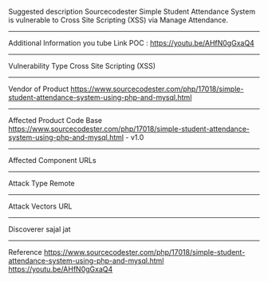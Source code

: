 Suggested description
 Sourcecodester Simple Student Attendance System is vulnerable to Cross
 Site Scripting (XSS) via Manage Attendance.

 ------------------------------------------

Additional Information
 you tube Link POC : https://youtu.be/AHfN0gGxaQ4

-----------------------------------------

Vulnerability Type
Cross Site Scripting (XSS)

------------------------------------------

Vendor of Product
https://www.sourcecodester.com/php/17018/simple-student-attendance-system-using-php-and-mysql.html

------------------------------------------

Affected Product Code Base
https://www.sourcecodester.com/php/17018/simple-student-attendance-system-using-php-and-mysql.html - v1.0

 ------------------------------------------

Affected Component
URLs

------------------------------------------

Attack Type
 Remote

------------------------------------------

Attack Vectors
URL

------------------------------------------

Discoverer
sajal jat

------------------------------------------
Reference
https://www.sourcecodester.com/php/17018/simple-student-attendance-system-using-php-and-mysql.html
https://youtu.be/AHfN0gGxaQ4
